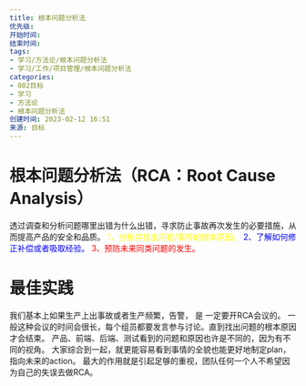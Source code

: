 ```yaml
---
title: 根本问题分析法
优先级: 
开始时间: 
结束时间: 
tags: 
- 学习/方法论/根本问题分析法
- 学习/工作/项目管理/根本问题分析法
categories:
- 002目标
- 学习
- 方法论
- 根本问题分析法
创建时间: 2023-02-12 16:51
来源: 目标
---
```

# 根本问题分析法（RCA：Root Cause Analysis）

 透过调查和分析问题哪里出错为什么出错，寻求防止事故再次发生的必要措施，从而提高产品的安全和品质。
 <span style="color:yellow;">  1、分析并找出问题/事件的根本原因。</span>
 <span style="color:blue;"> 2、了解如何修正补偿或者吸取经验。</span>
 <span style="color:red;"> 3、预防未来同类问题的发生。</span>
 
# 最佳实践

我们基本上如果生产上出事故或者生产频繁，告警， 是 一定要开RCA会议的。
一般这种会议的时间会很长，每个组员都要发言参与讨论。直到找出问题的根本原因才会结束。
产品、前端、后端、测试看到的问题和原因也许是不同的，因为有不同的视角。 
大家综合到一起，就更能容易看到事情的全貌也能更好地制定plan，指向未来的action。
最大的作用就是引起足够的重视，团队任何一个人不希望因为自己的失误去做RCA。